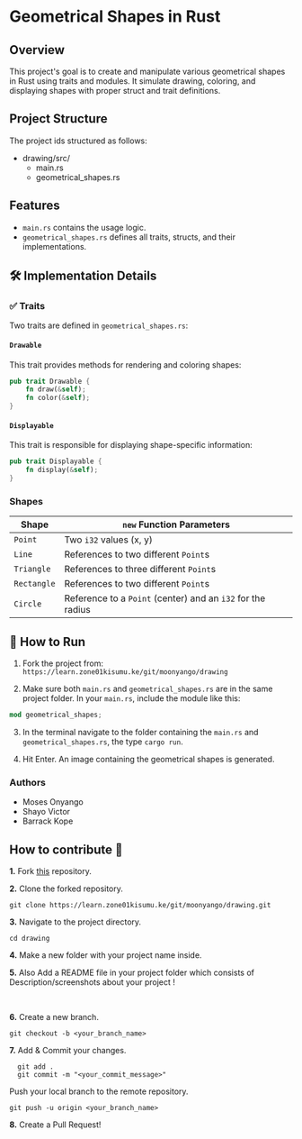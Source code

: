 # Geometrical Shapes in Rust

## Overview

This project's goal is to create and manipulate various geometrical shapes in Rust using traits and modules. It simulate drawing, coloring, and displaying shapes with proper struct and trait definitions.

## Project Structure

The project ids structured as follows:

- drawing/src/
    - main.rs 
    - geometrical_shapes.rs


## Features

- `main.rs` contains the usage logic.
- `geometrical_shapes.rs` defines all traits, structs, and their implementations.


## 🛠 Implementation Details

### ✅ Traits

Two traits are defined in `geometrical_shapes.rs`:

#### `Drawable`

This trait provides methods for rendering and coloring shapes:

```rust
pub trait Drawable {
    fn draw(&self);
    fn color(&self);
}
```

#### `Displayable`

This trait is responsible for displaying shape-specific information:

```rust
pub trait Displayable {
    fn display(&self);
}
```

###  **Shapes** 

| Shape      | `new` Function Parameters                                     |
|------------|---------------------------------------------------------------|
| `Point`    | Two `i32` values (x, y)                                       |
| `Line`     | References to two different `Point`s                          |
| `Triangle` | References to three different `Point`s                        |
| `Rectangle`| References to two different `Point`s                          |
| `Circle`   | Reference to a `Point` (center) and an `i32` for the radius   |





## 🚀 How to Run

1. Fork the project from: `https://learn.zone01kisumu.ke/git/moonyango/drawing`

2. Make sure both `main.rs` and `geometrical_shapes.rs` are in the same project folder. In your `main.rs`, include the module like this:

```rust
mod geometrical_shapes;
```
3. In the terminal navigate to the folder containing the `main.rs` and `geometrical_shapes.rs`, the type `cargo run`.

4. Hit Enter. An image containing the geometrical shapes is generated.


### Authors

- Moses Onyango
- Shayo Victor
- Barrack Kope


## How to contribute 👷 

**1.** Fork [this](https://learn.zone01kisumu.ke/git//moonyango/drawing.git) repository.

**2.** Clone the forked repository.

```terminal
git clone https://learn.zone01kisumu.ke/git/moonyango/drawing.git
```

**3.** Navigate to the project directory.

```terminal
cd drawing
```

**4.**  Make a new folder with your project name inside.
<br>

**5.**  Also Add a README file in your project folder which consists of Description/screenshots about your project !          
 
<br>

**6.** Create a new branch.

```terminal
git checkout -b <your_branch_name>
```

**7.** Add & Commit your changes.

```terminal
  git add .
  git commit -m "<your_commit_message>"
```

  Push your local branch to the remote repository.

```terminal
git push -u origin <your_branch_name>
```

**8.** Create a Pull Request!
